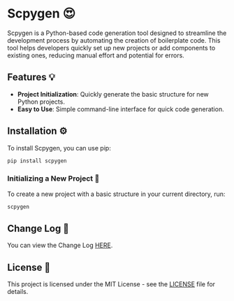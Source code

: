 # Scpygen 😍

Scpygen is a Python-based code generation tool designed to streamline the development process by automating the creation of boilerplate code. This tool helps developers quickly set up new projects or add components to existing ones, reducing manual effort and potential for errors.

## Features 💡

- **Project Initialization**: Quickly generate the basic structure for new Python projects.
- **Easy to Use**: Simple command-line interface for quick code generation.

## Installation ⚙️

To install Scpygen, you can use pip:

```bash
pip install scpygen
```

### Initializing a New Project 📁


To create a new project with a basic structure in your current directory, run:

```bash
scpygen
```

## Change Log 📄
You can view the Change Log [HERE](changelog.md).

## License 🪪

This project is licensed under the MIT License - see the [LICENSE](LICENSE) file for details.